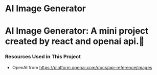 # AI Image Generator

# AI Image Generator: A mini project created by react and openai api.🌟

### Resources Used in This Project

- OpenAI from https://platform.openai.com/docs/api-reference/images <br />
